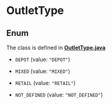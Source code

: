 

# OutletType

## Enum

The class is defined in **[OutletType.java](../../src/main/java/org/openapitools/model/OutletType.java)**


* `DEPOT` (value: `"DEPOT"`)

* `MIXED` (value: `"MIXED"`)

* `RETAIL` (value: `"RETAIL"`)

* `NOT_DEFINED` (value: `"NOT_DEFINED"`)



